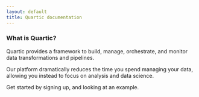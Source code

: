 ```yaml
---
layout: default
title: Quartic documentation
---
```


### What is Quartic?

Quartic provides a framework to build, manage, orchestrate, and monitor data transformations and pipelines.

Our platform dramatically reduces the time you spend managing your data, allowing you instead to focus on analysis and data science.

Get started by signing up, and looking at an example.

